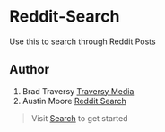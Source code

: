 # Reddit-Search
Use this to search through Reddit Posts

## Author
1. Brad Traversy [Traversy Media](https://www.traversymedia.com/)
2. Austin Moore [Reddit Search](https://austinmoore1492.github.io/Reddit-Search/)

> Visit [Search](https://austinmoore1492.github.io/Reddit-Search/) to get started
